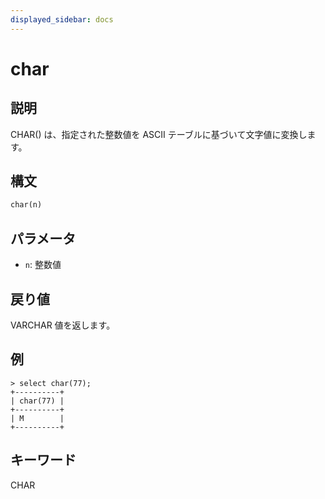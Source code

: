 ```yaml
---
displayed_sidebar: docs
---
```


# char 

## 説明

CHAR() は、指定された整数値を ASCII テーブルに基づいて文字値に変換します。

## 構文

```Haskell
char(n)
```

## パラメータ

- `n`: 整数値

## 戻り値

VARCHAR 値を返します。

## 例

```Plain Text
> select char(77);
+----------+
| char(77) |
+----------+
| M        |
+----------+
```

## キーワード

CHAR